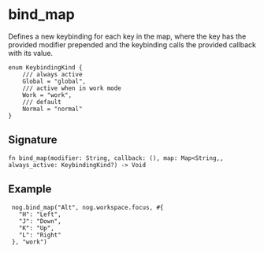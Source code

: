 # bind_map

Defines a new keybinding for each key in the map, where the key has the provided modifier
prepended and the keybinding calls the provided callback with its value.

```
enum KeybindingKind {
    /// always active
    Global = "global",
    /// active when in work mode
    Work = "work",
    /// default
    Normal = "normal"
}
```
## Signature

```nogscript
fn bind_map(modifier: String, callback: (), map: Map<String,, always_active: KeybindingKind?) -> Void
```

## Example

```nogscript
 nog.bind_map("Alt", nog.workspace.focus, #{
   "H": "Left",
   "J": "Down",
   "K": "Up",
   "L": "Right"
 }, "work")
```

